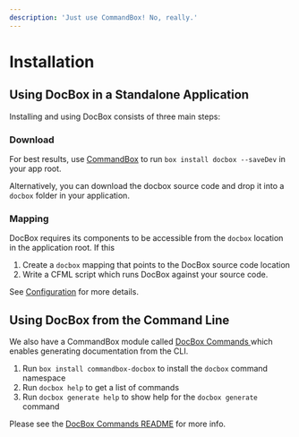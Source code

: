 ```yaml
---
description: 'Just use CommandBox! No, really.'
---
```


# Installation

## Using DocBox in a Standalone Application

Installing and using DocBox consists of three main steps:

### Download

For best results, use [CommandBox](https://commandbox.ortusbooks.com/) to run `box install docbox --saveDev` in your app root.

Alternatively, you can download the docbox source code and drop it into a `docbox` folder in your application.

### Mapping

DocBox requires its components to be accessible from the `docbox` location in the application root. If this

1. Create a `docbox` mapping that points to the DocBox source code location
2. Write a CFML script which runs DocBox against your source code.

See [Configuration](configuration.md) for more details.

## Using DocBox from the Command Line

We also have a CommandBox module called [DocBox Commands ](https://forgebox.io/view/commandbox-docbox)which enables generating documentation from the CLI.

1. Run `box install commandbox-docbox` to install the `docbox` command namespace
2. Run `docbox help` to get a list of commands
3. Run `docbox generate help` to show help for the `docbox generate` command

Please see the [DocBox Commands README](https://github.com/Ortus-Solutions/commandbox-docbox/blob/development/README.md) for more info.

